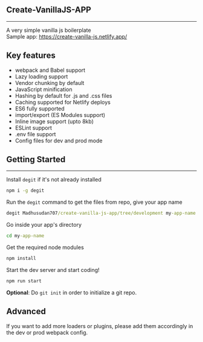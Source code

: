 ## Create-VanillaJS-APP

<hr/>

A very simple vanilla js boilerplate
<br/>
Sample app: https://create-vanilla-js.netlify.app/

## Key features

<ul>
    <li>webpack and Babel support</li>
    <li>Lazy loading support</li>
    <li>Vendor chunking by default</li>
    <li> JavaScript minification</li>
    <li>Hashing by default for .js and .css files</li>
    <li>Caching supported for Netlify deploys</li>
    <li> ES6 fully supported</li>
    <li> import/export (ES Modules support)</li>
    <li>Inline image support (upto 8kb)</li>
    <li>ESLint support</li>
    <li>.env file support</li>
    <li>Config files for dev and prod mode</li>
</ul>

## Getting Started
<hr/>

Install `degit` if it's not already installed
```cmd
npm i -g degit
```
Run the `degit` command to get the files from repo, give your app name
```cmd
degit Madhusudan707/create-vanilla-js-app/tree/development my-app-name
```
Go inside your app's directory
```cmd
cd my-app-name
```
Get the required node modules
```cmd
npm install
```
Start the dev server and start coding!
```cmd
npm run start
```
**Optional**: 
Do `git init` in order to initialize a git repo.


## Advanced
If you want to add more loaders or plugins, please add them accordingly in the dev or prod webpack config.